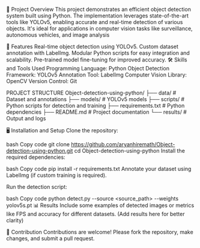 📜 Project Overview
This project demonstrates an efficient object detection system built using Python. The implementation leverages state-of-the-art tools like YOLOv5, enabling accurate and real-time detection of various objects. It's ideal for applications in computer vision tasks like surveillance, autonomous vehicles, and image analysis

🚀 Features
Real-time object detection using YOLOv5.
Custom dataset annotation with LabelImg.
Modular Python scripts for easy integration and scalability.
Pre-trained model fine-tuning for improved accuracy.
🛠️ Skills and Tools Used
Programming Language: Python
Object Detection Framework: YOLOv5
Annotation Tool: LabelImg
Computer Vision Library: OpenCV
Version Control: Git


PROJECT STRUCTURE
Object-detection-using-python/
├── data/                 # Dataset and annotations
├── models/               # YOLOv5 models
├── scripts/              # Python scripts for detection and training
├── requirements.txt      # Python dependencies
├── README.md             # Project documentation
└── results/              # Output and logs

🖥️ Installation and Setup
Clone the repository:

bash
Copy code
git clone https://github.com/aryanhiremath/Object-detection-using-python.git
cd Object-detection-using-python
Install the required dependencies:

bash
Copy code
pip install -r requirements.txt
Annotate your dataset using LabelImg (if custom training is required).

Run the detection script:

bash
Copy code
python detect.py --source <source_path> --weights yolov5s.pt
📊 Results
Include some examples of detected images or metrics like FPS and accuracy for different datasets. (Add results here for better clarity)

🤝 Contribution
Contributions are welcome! Please fork the repository, make changes, and submit a pull request.
